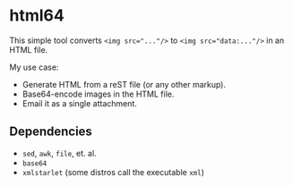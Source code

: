 
html64
================================

This simple tool converts `<img src="..."/>` to `<img src="data:..."/>`
in an HTML file.

My use case: 

* Generate HTML from a reST file (or any other markup).
* Base64-encode images in the HTML file.
* Email it as a single attachment.

Dependencies
------------

* `sed`, `awk`, `file`, et. al.
* `base64`
* `xmlstarlet` (some distros call the executable `xml`) 


